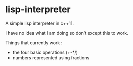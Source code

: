 # lisp-interpreter
A simple lisp interpreter in c++11.

I have no idea what I am doing so don't except this to work.

Things that currently work : 
* the four basic operations (+-\*/)
* numbers represented using fractions
